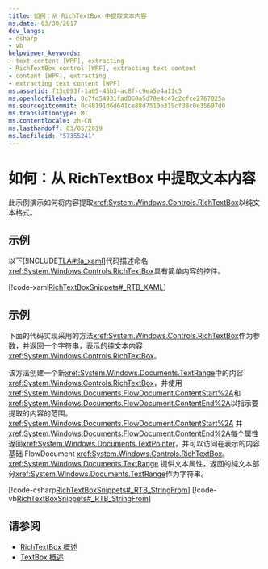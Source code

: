 ```yaml
---
title: 如何：从 RichTextBox 中提取文本内容
ms.date: 03/30/2017
dev_langs:
- csharp
- vb
helpviewer_keywords:
- text content [WPF], extracting
- RichTextBox control [WPF], extracting text content
- content [WPF], extracting
- extracting text content [WPF]
ms.assetid: f13c093f-1a05-45b3-ac8f-c9ea5e4a11c5
ms.openlocfilehash: 8c7fd54931fad060a5d78e4c47c2cfce2767025a
ms.sourcegitcommit: 0c48191d6d641ce88d7510e319cf38c0e35697d0
ms.translationtype: MT
ms.contentlocale: zh-CN
ms.lasthandoff: 03/05/2019
ms.locfileid: "57355241"
---
```

# <a name="how-to-extract-the-text-content-from-a-richtextbox"></a>如何：从 RichTextBox 中提取文本内容
此示例演示如何将内容提取<xref:System.Windows.Controls.RichTextBox>以纯文本格式。  
  
## <a name="example"></a>示例  
 以下[!INCLUDE[TLA#tla_xaml](../../../../includes/tlasharptla-xaml-md.md)]代码描述命名<xref:System.Windows.Controls.RichTextBox>具有简单内容的控件。  
  
 [!code-xaml[RichTextBoxSnippets#_RTB_XAML](~/samples/snippets/csharp/VS_Snippets_Wpf/RichTextBoxSnippets/CSharp/Window1.xaml#_rtb_xaml)]  
  
## <a name="example"></a>示例  
 下面的代码实现采用的方法<xref:System.Windows.Controls.RichTextBox>作为参数，并返回一个字符串，表示的纯文本内容<xref:System.Windows.Controls.RichTextBox>。  
  
 该方法创建一个新<xref:System.Windows.Documents.TextRange>中的内容<xref:System.Windows.Controls.RichTextBox>，并使用<xref:System.Windows.Documents.FlowDocument.ContentStart%2A>和<xref:System.Windows.Documents.FlowDocument.ContentEnd%2A>以指示要提取的内容的范围。  <xref:System.Windows.Documents.FlowDocument.ContentStart%2A> 并<xref:System.Windows.Documents.FlowDocument.ContentEnd%2A>每个属性返回<xref:System.Windows.Documents.TextPointer>，并可以访问在表示的内容基础 FlowDocument <xref:System.Windows.Controls.RichTextBox>。  <xref:System.Windows.Documents.TextRange> 提供文本属性，返回的纯文本部分<xref:System.Windows.Documents.TextRange>作为字符串。  
  
 [!code-csharp[RichTextBoxSnippets#_RTB_StringFrom](~/samples/snippets/csharp/VS_Snippets_Wpf/RichTextBoxSnippets/CSharp/Window1.xaml.cs#_rtb_stringfrom)]
 [!code-vb[RichTextBoxSnippets#_RTB_StringFrom](~/samples/snippets/visualbasic/VS_Snippets_Wpf/RichTextBoxSnippets/visualbasic/window1.xaml.vb#_rtb_stringfrom)]  
  
## <a name="see-also"></a>请参阅
- [RichTextBox 概述](richtextbox-overview.md)
- [TextBox 概述](textbox-overview.md)
